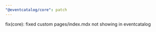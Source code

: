 ```yaml
---
"@eventcatalog/core": patch
---
```


fix(core): fixed custom pages/index.mdx not showing in eventcatalog
